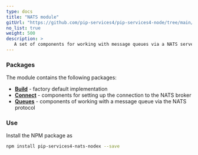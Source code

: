 ```yaml
---
type: docs
title: "NATS module"
gitUrl: "https://github.com/pip-services4/pip-services4-node/tree/main/pip-services4-nats-node"
no_list: true
weight: 500
description: > 
   A set of components for working with message queues via a NATS server [https://nats.io/](https://nats.io/).
---
```


### Packages

The module contains the following packages:
- [**Build**](build) - factory default implementation
- [**Connect**](connect) - components for setting up the connection to the NATS broker
- [**Queues**](queues) - components of working with a message queue via the NATS protocol


### Use

Install the NPM package as
```bash
npm install pip-services4-nats-nodex --save
```
